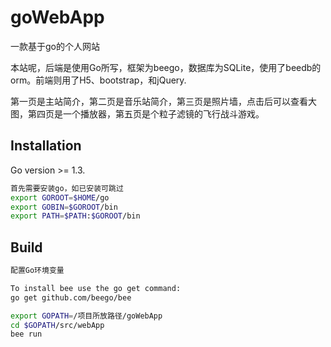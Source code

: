 goWebApp  
======
一款基于go的个人网站

本站呢，后端是使用Go所写，框架为beego，数据库为SQLite，使用了beedb的orm。前端则用了H5、bootstrap，和jQuery.

第一页是主站简介，第二页是音乐站简介，第三页是照片墙，点击后可以查看大图，第四页是一个播放器，第五页是个粒子滤镜的飞行战斗游戏。

## Installation
Go version >= 1.3.
```bash
首先需要安装go，如已安装可跳过
export GOROOT=$HOME/go  
export GOBIN=$GOROOT/bin
export PATH=$PATH:$GOROOT/bin

```



## Build
```bash
配置Go环境变量

To install bee use the go get command:
go get github.com/beego/bee

export GOPATH=/项目所放路径/goWebApp
cd $GOPATH/src/webApp
bee run
```

